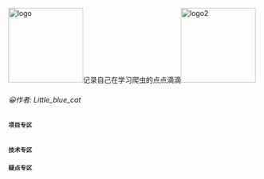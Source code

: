 <img src="https://github.com/Huang-YuHang/MySpider/blob/master/image/logo.jpg" width="150" height="150" alt="logo"/>记录自己在学习爬虫的点点滴滴<img src="https://github.com/Huang-YuHang/MySpider/blob/master/image/logo2.jpg" width="150" height="150" alt="logo2"/>

###### :grinning:作者: Little_blue_cat 

#### `项目专区`



###### 

##### 



#### `技术专区`





#### `疑点专区`

